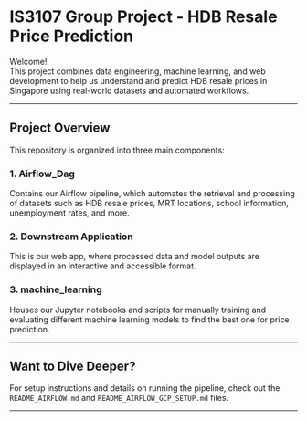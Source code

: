 # IS3107 Group Project - HDB Resale Price Prediction

Welcome!  
This project combines data engineering, machine learning, and web development to help us understand and predict HDB resale prices in Singapore using real-world datasets and automated workflows.

---

## Project Overview

This repository is organized into three main components:

### 1. **Airflow_Dag**  
Contains our Airflow pipeline, which automates the retrieval and processing of datasets such as HDB resale prices, MRT locations, school information, unemployment rates, and more.

### 2. **Downstream Application**  
This is our web app, where processed data and model outputs are displayed in an interactive and accessible format.

### 3. **machine_learning**  
Houses our Jupyter notebooks and scripts for manually training and evaluating different machine learning models to find the best one for price prediction.

---

## Want to Dive Deeper?

For setup instructions and details on running the pipeline, check out the `README_AIRFLOW.md` and `README_AIRFLOW_GCP_SETUP.md` files.

---
